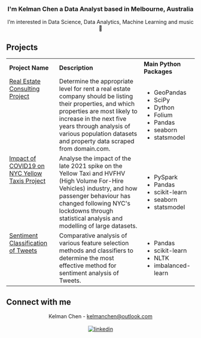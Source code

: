 ### <div align="center"> I'm Kelman Chen a Data Analyst based in Melbourne, Australia</div>  
<div align="center"> I’m interested in Data Science, Data Analytics, Machine Learning and music 🙂</div>

## Projects
<table align="center">
  <tr>
    <th align="left">Project Name</th>
    <th align="left">Description</th>
    <th align="left">Main Python Packages</th>
  </tr>
  <tr>
    <td valign="top"><a href="https://github.com/MAST30034-Applied-Data-Science/generic-real-estate-consulting-project-group-42.git">Real Estate Consulting Project</td>
    <td valign="top">
      Determine the appropriate level for rent a real estate company should be listing their properties, and which properties are most likely to increase in the next five years through
      analysis of various population datasets and property data scraped from domain.com.
    </td>
    <td>
      <ul>
        <li>GeoPandas</li>
        <li>SciPy</li>
        <li>Dython</li>
        <li>Folium</li>
        <li>Pandas</li>
        <li>seaborn</li>
        <li>statsmodel</li>
      </ul>
    </td>
  <tr>
    <td valign="top"><a href="https://github.com/MAST30034-Applied-Data-Science/nyc-yellowtaxi-project-kelmanchen">Impact of COVID19 on NYC Yellow Taxis Project</td>
    <td valign="top">
      Analyse the impact of the late 2021 spike on the Yellow Taxi and HVFHV (High Volume For-Hire Vehicles) industry, and how passenger behaviour has changed following NYC's lockdowns
      through statistical analysis and modelling of large datasets.
    </td>
    <td>
      <ul>
        <li>PySpark</li>
        <li>Pandas</li>
        <li>scikit-learn</li>
        <li>seaborn</li>
        <li>statsmodel</li>
      </ul>
    </td>
  </tr>
  <tr>
    <td valign="top"><a href="https://github.com/kelmanchen/tweet-sentiment-analysis.git">Sentiment Classification of Tweets</td>
    <td valign="top">
      Comparative analysis of various feature selection methods and classifiers to determine the most effective method for sentiment analysis of Tweets.
    </td>
    <td>
      <ul>
        <li>Pandas</li>
        <li>scikit-learn</li>
        <li>NLTK</li>
        <li>imbalanced-learn</li>
      </ul>
    </td>
  </tr>
  </tr>
</table>  

## Connect with me
<div align="center">Kelman Chen - <a href = "mailto:kelmanchen@outlook.com">kelmanchen@outlook.com</a></div>
<br>
<div align="center">
  <a href="https://www.linkedin.com/in/kelman-chen-337073138/" target="_blank">
  <img src=https://img.shields.io/badge/linkedin-%231E77B5.svg?&style=for-the-badge&logo=linkedin&logoColor=white alt=linkedin style="margin-bottom: 5px;" />
  </a>  
</div> 
